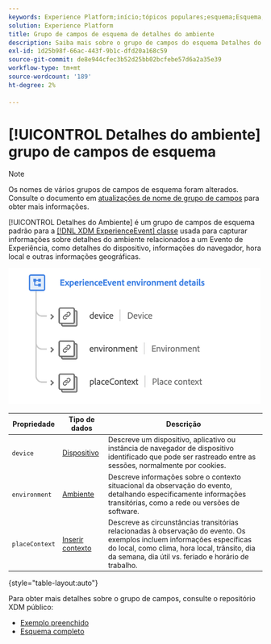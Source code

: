```yaml
---
keywords: Experience Platform;início;tópicos populares;esquema;Esquema;XDM;ExperienceEvent;campos;esquemas;Esquemas;Design de esquema;grupo de campos;grupo de campos;ambiente;detalhes do ambiente;
solution: Experience Platform
title: Grupo de campos de esquema de detalhes do ambiente
description: Saiba mais sobre o grupo de campos do esquema Detalhes do ambiente ExperienceEvent.
exl-id: 1d25b98f-66ac-443f-9b1c-dfd20a168c59
source-git-commit: de8e944cfec3b52d25bb02bcfebe57d6a2a35e39
workflow-type: tm+mt
source-wordcount: '189'
ht-degree: 2%

---
```



# [!UICONTROL Detalhes do ambiente] grupo de campos de esquema

>[!NOTE]
>
>Os nomes de vários grupos de campos de esquema foram alterados. Consulte o documento em [atualizações de nome de grupo de campos](../name-updates.md) para obter mais informações.

[!UICONTROL Detalhes do Ambiente] é um grupo de campos de esquema padrão para a [[!DNL XDM ExperienceEvent] classe](../../classes/experienceevent.md) usada para capturar informações sobre detalhes do ambiente relacionados a um Evento de Experiência, como detalhes do dispositivo, informações do navegador, hora local e outras informações geográficas.

<img src="../../images/field-groups/environment-details.png" width="500" /><br />

| Propriedade | Tipo de dados | Descrição |
| --- | --- | --- |
| `device` | [Dispositivo](../../data-types/device.md) | Descreve um dispositivo, aplicativo ou instância de navegador de dispositivo identificado que pode ser rastreado entre as sessões, normalmente por cookies. |
| `environment` | [Ambiente](../../data-types/environment.md) | Descreve informações sobre o contexto situacional da observação do evento, detalhando especificamente informações transitórias, como a rede ou versões de software. |
| `placeContext` | [Inserir contexto](../../data-types/place-context.md) | Descreve as circunstâncias transitórias relacionadas à observação do evento. Os exemplos incluem informações específicas do local, como clima, hora local, trânsito, dia da semana, dia útil vs. feriado e horário de trabalho. |

{style="table-layout:auto"}

Para obter mais detalhes sobre o grupo de campos, consulte o repositório XDM público:

* [Exemplo preenchido](https://github.com/adobe/xdm/blob/master/components/fieldgroups/experience-event/experienceevent-environment-details.example.1.json)
* [Esquema completo](https://github.com/adobe/xdm/blob/master/components/fieldgroups/experience-event/experienceevent-environment-details.schema.json)
